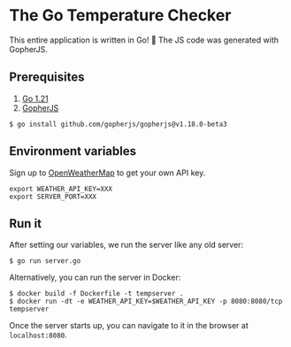 # The Go Temperature Checker
This entire application is written in Go! 🥳 
The JS code was generated with GopherJS. 

## Prerequisites
1. [Go 1.21](https://go.dev/doc/install)
1. [GopherJS](https://github.com/gopherjs/gopherjs) 
```
$ go install github.com/gopherjs/gopherjs@v1.18.0-beta3
```

## Environment variables 
Sign up to [OpenWeatherMap](https://openweathermap.org/appid) to get your own API key. 
```
export WEATHER_API_KEY=XXX
export SERVER_PORT=XXX
```

## Run it 
After setting our variables, we run the server like any old server:
```
$ go run server.go
```

Alternatively, you can run the server in Docker: 
```
$ docker build -f Dockerfile -t tempserver .
$ docker run -dt -e WEATHER_API_KEY=$WEATHER_API_KEY -p 8080:8080/tcp tempserver
```

Once the server starts up, you can navigate to it in the browser at `localhost:8080`.